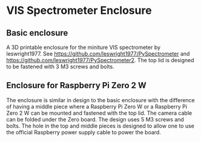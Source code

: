 # VIS Spectrometer Enclosure
## Basic enclosure
A 3D printable enclosure for the miniture VIS spectrometer by leswright1977.
See https://github.com/leswright1977/PySpectrometer and https://github.com/leswright1977/PySpectrometer2.
The top lid is designed to be fastened with 3 M3 screws and bolts.

## Enclosure for Raspberry Pi Zero 2 W
The enclosure is similar in design to the basic enclosure with the difference of having a middle piece where 
a Raspberry Pi Zero W or a Raspberry Pi Zero 2 W can be mounted and fastened with the top lid.
The camera cable can be folded under the Zero board. The design uses 5 M3 screws and bolts.
The hole in the top and middle pieces is designed to allow one to use the official Raspberry
power supply cable to power the board.
